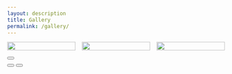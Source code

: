 ```yaml
---
layout: description
title: Gallery
permalink: /gallery/
---
```


<style>
  .gallery-container {
    display: flex;
    flex-wrap: wrap;
    justify-content: space-between;
  }
  .gallery-item {
    width: calc(33.333% - 10px);
    margin-bottom: 15px;
  }
  .gallery-item figure {
    margin: 0;
  }
  .gallery-item img {
    width: 100%;
    height: auto;
    display: block;
  }
</style>

<section>
    <!-- 갤러리 -->
    <div id="area6" idx="6">
        <section class="gallery line" id="gallery">
            <div class="area gallery-container">
                <!-- 갤러리 아이템 -->
                <div class="gallery-item">
                    <figure>
                        <a href="https://www.google.com/url?sa=i&url=https%3A%2F%2Fwww.digitaltoday.co.kr%2Fnews%2FarticleView.html%3Fidxno%3D410388&psig=AOvVaw3V-YsiVL0oG2MMUOaM0j7b&ust=1721110665619000&source=images&cd=vfe&opi=89978449&ved=0CA8QjRxqFwoTCLDbroCzqIcDFQAAAAAdAAAAABAE" style="background: url(https://www.google.com/url?sa=i&url=https%3A%2F%2Fwww.digitaltoday.co.kr%2Fnews%2FarticleView.html%3Fidxno%3D410388&psig=AOvVaw3V-YsiVL0oG2MMUOaM0j7b&ust=1721110665619000&source=images&cd=vfe&opi=89978449&ved=0CA8QjRxqFwoTCLDbroCzqIcDFQAAAAAdAAAAABAE) no-repeat center center" itemprop="contentUrl" data-size="800x1065.9259" class="setimgsize">
                            <img src="/img/skin/img_frame.png" class="img_frame" itemprop="thumbnail" alt="">
                        </a>
                    </figure>
                </div>
                <div class="gallery-item">
                    <figure>
                        <a href="https://www.google.com/url?sa=i&url=https%3A%2F%2Fwww.digitaltoday.co.kr%2Fnews%2FarticleView.html%3Fidxno%3D410388&psig=AOvVaw3V-YsiVL0oG2MMUOaM0j7b&ust=1721110665619000&source=images&cd=vfe&opi=89978449&ved=0CA8QjRxqFwoTCLDbroCzqIcDFQAAAAAdAAAAABAE" style="background: url(https://www.google.com/url?sa=i&url=https%3A%2F%2Fwww.digitaltoday.co.kr%2Fnews%2FarticleView.html%3Fidxno%3D410388&psig=AOvVaw3V-YsiVL0oG2MMUOaM0j7b&ust=1721110665619000&source=images&cd=vfe&opi=89978449&ved=0CA8QjRxqFwoTCLDbroCzqIcDFQAAAAAdAAAAABAE) no-repeat center center" itemprop="contentUrl" data-size="800x1065.9259" class="setimgsize">
                            <img src="/img/skin/img_frame.png" class="img_frame" itemprop="thumbnail" alt="">
                        </a>
                    </figure>
                </div>
                <div class="gallery-item">
                    <figure>
                        <a href="https://www.google.com/url?sa=i&url=https%3A%2F%2Fwww.digitaltoday.co.kr%2Fnews%2FarticleView.html%3Fidxno%3D410388&psig=AOvVaw3V-YsiVL0oG2MMUOaM0j7b&ust=1721110665619000&source=images&cd=vfe&opi=89978449&ved=0CA8QjRxqFwoTCLDbroCzqIcDFQAAAAAdAAAAABAE" style="background: url(https://www.google.com/url?sa=i&url=https%3A%2F%2Fwww.digitaltoday.co.kr%2Fnews%2FarticleView.html%3Fidxno%3D410388&psig=AOvVaw3V-YsiVL0oG2MMUOaM0j7b&ust=1721110665619000&source=images&cd=vfe&opi=89978449&ved=0CA8QjRxqFwoTCLDbroCzqIcDFQAAAAAdAAAAABAE) no-repeat center center" itemprop="contentUrl" data-size="800x1065.9259" class="setimgsize">
                            <img src="/img/skin/img_frame.png" class="img_frame" itemprop="thumbnail" alt="">
                        </a>
                    </figure>
                </div>
                <!-- Add more gallery items as needed -->
            </div>
            <!-- 갤러리 확대 -->
            <div class="pswp" tabindex="-1" role="dialog" aria-hidden="true">
                <div class="pswp__bg"></div>
                <div class="pswp__scroll-wrap">
                    <div class="pswp__container">
                        <div class="pswp__item"></div>
                        <div class="pswp__item"></div>
                        <div class="pswp__item"></div>
                    </div>
                    <div class="pswp__ui pswp__ui--hidden">
                        <div class="pswp__top-bar">
                            <div class="pswp__counter"></div>
                            <button class="pswp__button pswp__button--close" title="Close (Esc)"></button>
                            <div class="pswp__preloader">
                                <div class="pswp__preloader__icn">
                                    <div class="pswp__preloader__cut">
                                        <div class="pswp__preloader__donut"></div>
                                    </div>
                                </div>
                            </div>
                        </div>
                        <div class="pswp__share-modal pswp__share-modal--hidden pswp__single-tap">
                            <div class="pswp__share-tooltip"></div>
                        </div>
                        <button class="pswp__button pswp__button--arrow--left" title="Previous (arrow left)"></button>
                        <button class="pswp__button pswp__button--arrow--right" title="Next (arrow right)"></button>
                        <div class="pswp__caption">
                            <div class="pswp__caption__center"></div>
                        </div>
                    </div>
                </div>
            </div>
            <!-- / 갤러리 확대 -->
        </section>
    </div>
</section>

<!-- PhotoSwipe Core JS -->
<link rel="stylesheet" href="https://cdnjs.cloudflare.com/ajax/libs/photoswipe/4.1.3/photoswipe.min.css">
<link rel="stylesheet" href="https://cdnjs.cloudflare.com/ajax/libs/photoswipe/4.1.3/default-skin/default-skin.min.css">
<script src="https://cdnjs.cloudflare.com/ajax/libs/photoswipe/4.1.3/photoswipe.min.js"></script>
<script src="https://cdnjs.cloudflare.com/ajax/libs/photoswipe/4.1.3/photoswipe-ui-default.min.js"></script>
<script>
    var initPhotoSwipeFromDOM = function(gallerySelector) {

        var parseThumbnailElements = function(el) {
            var thumbElements = el.childNodes,
                numNodes = thumbElements.length,
                items = [],
                figureEl,
                linkEl,
                size,
                item;

            for(var i = 0; i < numNodes; i++) {
                figureEl = thumbElements[i]; // <figure> element

                if(figureEl.nodeType !== 1) {
                    continue;
                }

                linkEl = figureEl.children[0]; // <a> element
                size = linkEl.getAttribute('data-size').split('x');

                item = {
                    src: linkEl.getAttribute('href'),
                    w: parseInt(size[0], 10),
                    h: parseInt(size[1], 10)
                };

                if(linkEl.children.length > 0) {
                    item.msrc = linkEl.children[0].getAttribute('src');
                }

                item.el = figureEl;

                items.push(item);
            }

            return items;
        };

        var closest = function closest(el, fn) {
            return el && ( fn(el) ? el : closest(el.parentNode, fn) );
        };

        var onThumbnailsClick = function(e) {
            e.preventDefault ? e.preventDefault() : e.returnValue = false;

            var eTarget = e.target || e.srcElement;

            var clickedListItem = closest(eTarget, function(el) {
                return (el.tagName && el.tagName.toUpperCase() === 'FIGURE');
            });

            if(!clickedListItem) {
                return;
            }

            var clickedGallery = clickedListItem.parentNode,
                childNodes = clickedListItem.parentNode.childNodes,
                numChildNodes = childNodes.length,
                nodeIndex = 0,
                index;

            for (var i = 0; i < numChildNodes; i++) {
                if(childNodes[i].nodeType !== 1) {
                    continue;
                }

                if(childNodes[i] === clickedListItem) {
                    index = nodeIndex;
                    break;
                }
                nodeIndex++;
            }

            if(index >= 0) {
                openPhotoSwipe(index, clickedGallery);
            }
            return false;
        };

        var photoswipeParseHash = function() {
            var hash = window.location.hash.substring(1),
                params = {};

            if(hash.length < 5) {
                return params;
            }

            var vars = hash.split('&');
            for (var i = 0; i < vars.length; i++) {
                if(!vars[i]) {
                    continue;
                }
                var pair = vars[i].split('=');
                if(pair.length < 2) {
                    continue;
                }
                params[pair[0]] = pair[1];
            }

            if(params.gid) {
                params.gid = parseInt(params.gid, 10);
            }

            return params;
        };

        var openPhotoSwipe = function(index, galleryElement, disableAnimation, fromURL) {
            var pswpElement = document.querySelectorAll('.pswp')[0],
                gallery,
                options,
                items;

            items = parseThumbnailElements(galleryElement);

            options = {
                index: index,
                galleryUID: galleryElement.getAttribute('data-pswp-uid'),
                getThumbBoundsFn: function(index) {
                    var thumbnail = items[index].el.getElementsByTagName('img')[0],
                        pageYScroll = window.pageYOffset || document.documentElement.scrollTop,
                        rect = thumbnail.getBoundingClientRect();

                    return {x:rect.left, y:rect.top + pageYScroll, w:rect.width};
                }
            };

            if(fromURL) {
                if(options.galleryPIDs) {
                    for(var j = 0; j < items.length; j++) {
                        if(items[j].pid == index) {
                            options.index = j;
                            break;
                        }
                    }
                } else {
                    options.index = parseInt(index, 10) - 1;
                }
            }

            if(isNaN(options.index)) {
                return;
            }

            if(disableAnimation) {
                options.showAnimationDuration = 0;
            }

            gallery = new PhotoSwipe(pswpElement, PhotoSwipeUI_Default, items, options);
            gallery.init();
        };

        var galleryElements = document.querySelectorAll(gallerySelector);

        for(var i = 0, l = galleryElements.length; i < l; i++) {
            galleryElements[i].setAttribute('data-pswp-uid', i+1);
            galleryElements[i].onclick = onThumbnailsClick;
        }

        var hashData = photoswipeParseHash();
        if(hashData.pid && hashData.gid) {
            openPhotoSwipe(hashData.pid ,  galleryElements[ hashData.gid - 1 ], true, true);
        }
    };

    initPhotoSwipeFromDOM('.gallery');
</script>
